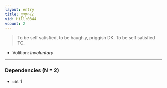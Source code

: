 ```yaml
---
layout: entry
title: རྒྱགས་√2
vid: Hill:0344
vcount: 2
---
```

> To be self satisfied, to be haughty, priggish DK\. To be self satisfied TC\.

* Volition: _Involuntary_

---

### Dependencies (N = 2)
* `obl` 1
